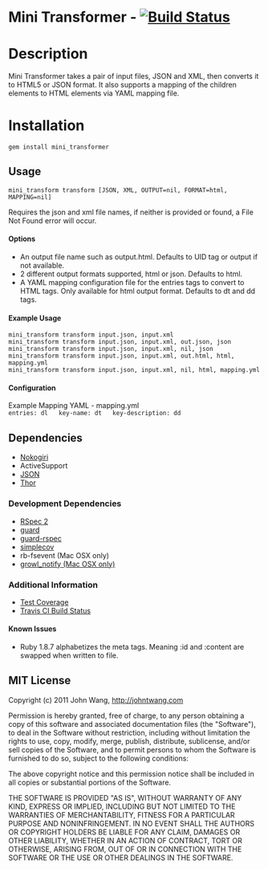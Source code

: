 # Mini Transformer - [![Build Status](https://secure.travis-ci.org/jwang/mini_transformer.png)](http://travis-ci.org/jwang/mini_transformer)

# Description
Mini Transformer takes a pair of input files, JSON and XML, then converts it to HTML5 or JSON format. It also supports a mapping of the children elements to HTML elements via YAML mapping file.

# Installation
`gem install mini_transformer`

## Usage
`mini_transform transform [JSON, XML, OUTPUT=nil, FORMAT=html, MAPPING=nil]`

Requires the json and xml file names, if neither is provided or found, a File Not Found error will occur.

#### Options
* An output file name such as output.html. Defaults to UID tag or output if not available.
* 2 different output formats supported, html or json. Defaults to html.
* A YAML mapping configuration file for the entries tags to convert to HTML tags. Only available for html output format. Defaults to dt and dd tags.

#### Example Usage
`mini_transform transform input.json, input.xml`  
`mini_transform transform input.json, input.xml, out.json, json`  
`mini_transform transform input.json, input.xml, nil, json`  
`mini_transform transform input.json, input.xml, out.html, html, mapping.yml`  
`mini_transform transform input.json, input.xml, nil, html, mapping.yml`

#### Configuration
Example Mapping YAML - mapping.yml  
`entries: dl  
key-name: dt  
key-description: dd`

## Dependencies
* [Nokogiri](nokogiri.org)
* ActiveSupport
* [JSON](http://flori.github.com/json)
* [Thor](https://github.com/wycats/thor)

### Development Dependencies
* [RSpec 2](https://www.relishapp.com/rspec)
* [guard](https://github.com/guard/guard)
* [guard-rspec](https://github.com/guard/guard-rspec)
* [simplecov](https://github.com/colszowka/simplecov)
* rb-fsevent (Mac OSX only)
* [growl_notify (Mac OSX only)](https://github.com/scottdavis/growl_notify)

### Additional Information
* [Test Coverage](http://johntwang.com/mini_transformer/coverage)
* [Travis CI Build Status](http://travis-ci.org/jwang/mini_transformer)


#### Known Issues
* Ruby 1.8.7 alphabetizes the meta tags. Meaning :id and :content are swapped when written to file.


## MIT License
Copyright (c) 2011 John Wang, http://johntwang.com

Permission is hereby granted, free of charge, to any person obtaining
a copy of this software and associated documentation files (the
"Software"), to deal in the Software without restriction, including
without limitation the rights to use, copy, modify, merge, publish,
distribute, sublicense, and/or sell copies of the Software, and to
permit persons to whom the Software is furnished to do so, subject to
the following conditions:

The above copyright notice and this permission notice shall be
included in all copies or substantial portions of the Software.

THE SOFTWARE IS PROVIDED "AS IS", WITHOUT WARRANTY OF ANY KIND,
EXPRESS OR IMPLIED, INCLUDING BUT NOT LIMITED TO THE WARRANTIES OF
MERCHANTABILITY, FITNESS FOR A PARTICULAR PURPOSE AND
NONINFRINGEMENT. IN NO EVENT SHALL THE AUTHORS OR COPYRIGHT HOLDERS BE
LIABLE FOR ANY CLAIM, DAMAGES OR OTHER LIABILITY, WHETHER IN AN ACTION
OF CONTRACT, TORT OR OTHERWISE, ARISING FROM, OUT OF OR IN CONNECTION
WITH THE SOFTWARE OR THE USE OR OTHER DEALINGS IN THE SOFTWARE.